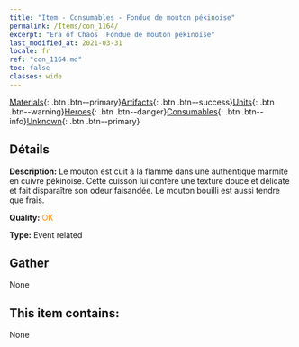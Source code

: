 ```yaml
---
title: "Item - Consumables - Fondue de mouton pékinoise"
permalink: /Items/con_1164/
excerpt: "Era of Chaos  Fondue de mouton pékinoise"
last_modified_at: 2021-03-31
locale: fr
ref: "con_1164.md"
toc: false
classes: wide
---
```

 [Materials](/fr/Items/){: .btn .btn--primary}[Artifacts](/fr/Items/Artifacts/){: .btn .btn--success}[Units](/fr/Items/Units/){: .btn .btn--warning}[Heroes](/fr/Items/Heroes/){: .btn .btn--danger}[Consumables](/fr/Items/Consumables/){: .btn .btn--info}[Unknown](/fr/Items/Unknown/){: .btn .btn--primary}

## Détails
 **Description:** Le mouton est cuit à la flamme dans une authentique marmite en cuivre pékinoise. Cette cuisson lui confère une texture douce et délicate et fait disparaître son odeur faisandée. Le mouton bouilli est aussi tendre que frais.

 **Quality:** <span style="color: #FF8C00">OK</span>

 **Type:** Event related

## Gather

  None

## This item contains:

  None


